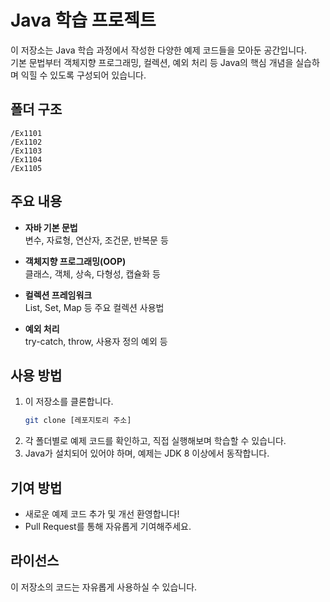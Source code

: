 # Java 학습 프로젝트

이 저장소는 Java 학습 과정에서 작성한 다양한 예제 코드들을 모아둔 공간입니다.  
기본 문법부터 객체지향 프로그래밍, 컬렉션, 예외 처리 등 Java의 핵심 개념을 실습하며 익힐 수 있도록 구성되어 있습니다.

## 폴더 구조

```
/Ex1101
/Ex1102
/Ex1103
/Ex1104
/Ex1105
```

## 주요 내용

- **자바 기본 문법**  
  변수, 자료형, 연산자, 조건문, 반복문 등

- **객체지향 프로그래밍(OOP)**  
  클래스, 객체, 상속, 다형성, 캡슐화 등

- **컬렉션 프레임워크**  
  List, Set, Map 등 주요 컬렉션 사용법

- **예외 처리**  
  try-catch, throw, 사용자 정의 예외 등

## 사용 방법

1. 이 저장소를 클론합니다.
   ```bash
   git clone [레포지토리 주소]
   ```
2. 각 폴더별로 예제 코드를 확인하고, 직접 실행해보며 학습할 수 있습니다.
3. Java가 설치되어 있어야 하며, 예제는 JDK 8 이상에서 동작합니다.

## 기여 방법

- 새로운 예제 코드 추가 및 개선 환영합니다!
- Pull Request를 통해 자유롭게 기여해주세요.

## 라이선스

이 저장소의 코드는 자유롭게 사용하실 수 있습니다. 

